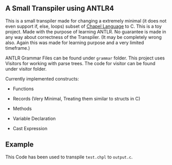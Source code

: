 ## A Small Transpiler using ANTLR4

This is a small transpiler made for changing a extremely minimal (it does not even support if, else, loops) subset of [Chapel Language](https://chapel-lang.org) to C. This is a toy project. Made with the purpose of learning ANTLR. No guarantee is made in any way about correctness of the Transpiler. (It may be completely wrong also. Again this was made for learning purpose and a very limited timeframe.)

ANTLR Grammar Files can be found under `grammar` folder. This project uses Visitors for working with parse trees. The code for visitor can be found under visitor folder.

Currently implemented constructs:

- Functions

- Records (Very Minimal, Treating them similar to structs in C)

- Methods

- Variable Declaration

- Cast Expression

## Example

This Code has been used to transpile `test.chpl` to `output.c`.
